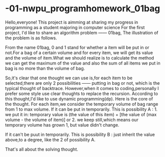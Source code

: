 # -01-nwpu_programhomework_01bag
Hello,everyone!
This project is aimming at sharing my progress in programming as a student majoring in computer science
For the first project, I'd like to share an algorithm problem —— 01bag, The illustration of the problem is as follows.

From the name 01bag, 0 and 1 stand for whether a item will be put in or not.For a bag of a certain volume and for every item, we will get its value and the volume of item.What we should realize is to calculate the method we can get the maximum of the value and also the sum of all items we put in bag is no more than the volume of bag.

So,it's clear that one thought we can use is,for each item to be selected,there are only 2 possibilities —— putting in bag or not, which is the typical thought of backtrace.
However,when it comes to coding,personally I prefer some style use clear thoughts to replace the recursion.
According to this thought,I'd like to use dynamic programming(dp).
Here is the core of the thought.
For each item,we consider the temporary volume of bag range from 1 to max volume.
If it can be put in temporarily.
    This is possibility A :
    1. we put it in: temporary value is (the value of this item) + [the value of (max volume - the volume of item)]
    or
    2. we keep still,which means our temporary volume has grown 1, but value didn't change.

If it can't be puut in temporarily.
    This is possibility B :
    just inherit the value above,to a degree, like the 2 of possibility A.

That's all about the solving thought.

